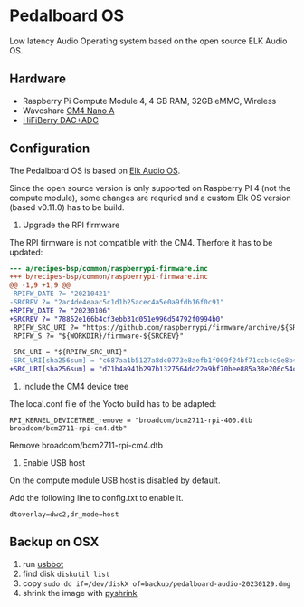 # Pedalboard OS

Low latency Audio Operating system based on the open source ELK Audio OS.

## Hardware
* Raspberry Pi Compute Module 4, 4 GB RAM, 32GB eMMC, Wireless
* Waveshare [CM4 Nano A](https://www.waveshare.com/wiki/CM4-NANO-A)
* [HiFiBerry DAC+ADC](https://www.hifiberry.com/shop/boards/hifiberry-dac-adc-pro/)

## Configuration

The Pedalboard OS is based on [Elk Audio OS](https://elk-audio.github.io/elk-docs/html/index.html).

Since the open source version is only supported on Raspberry PI 4 (not the compute module),
some changes are requried and a custom Elk OS version (based v0.11.0) has to be build.

1. Upgrade the RPI firmware

The RPI firmware is not compatible with the CM4. Therfore it has to be updated:

```diff
--- a/recipes-bsp/common/raspberrypi-firmware.inc
+++ b/recipes-bsp/common/raspberrypi-firmware.inc
@@ -1,9 +1,9 @@
-RPIFW_DATE ?= "20210421"
-SRCREV ?= "2ac4de4eaac5c1d1b25acec4a5e0a9fdb16f0c91"
+RPIFW_DATE ?= "20230106"
+SRCREV ?= "78852e166b4cf3ebb31d051e996d54792f0994b0"
 RPIFW_SRC_URI ?= "https://github.com/raspberrypi/firmware/archive/${SRCREV}.tar.gz;downloadfilename=raspberrypi-firmware-${SRCREV}.tar.gz"
 RPIFW_S ?= "${WORKDIR}/firmware-${SRCREV}"

 SRC_URI = "${RPIFW_SRC_URI}"
-SRC_URI[sha256sum] = "c687aa1b5127a8dc0773e8aefb1f009f24bf71ccb4c9e8b40a1d46cbbb7bee0c"
+SRC_URI[sha256sum] = "d71b4a941b297b1327564dd22a9bf70bee885a38e206c54cebec91b4824e21d8"
```

1. Include the CM4 device tree

The local.conf file of the Yocto build has to be adapted:

```
RPI_KERNEL_DEVICETREE_remove = "broadcom/bcm2711-rpi-400.dtb broadcom/bcm2711-rpi-cm4.dtb"
```

Remove broadcom/bcm2711-rpi-cm4.dtb

1. Enable USB host

On the compute module USB host is disabled by default.

Add the following line to config.txt to enable it.

```
dtoverlay=dwc2,dr_mode=host
```

## Backup on OSX

1. run [usbbot](https://github.com/raspberrypi/usbboot)
2. find disk `diskutil list`
3. copy `sudo dd if=/dev/diskX of=backup/pedalboard-audio-20230129.dmg`
4. shrink the image with [pyshrink](https://github.com/lisanet/PiShrink-macOS)


